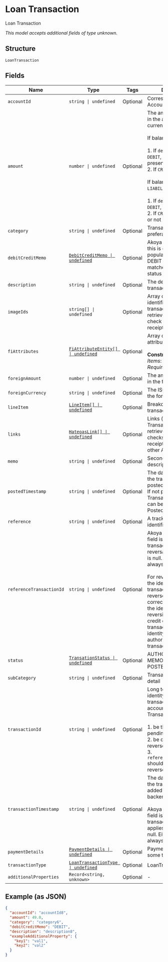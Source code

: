 
# Loan Transaction

Loan Transaction

*This model accepts additional fields of type unknown.*

## Structure

`LoanTransaction`

## Fields

| Name | Type | Tags | Description |
|  --- | --- | --- | --- |
| `accountId` | `string \| undefined` | Optional | Corresponds to AccountId in Account |
| `amount` | `number \| undefined` | Optional | The amount of money in the account currency.<br><br>If balanceType is `ASSET`:<br><br>1. If `debitCreditMemo` = `DEBIT`, sign is "+" or not present<br>2. If `CREDIT`, sign is "-"<br><br>If balanceType is `LIABILITY`:<br><br>1. If `debitCreditMemo` = `DEBIT`, sign is "-"<br>2. If `CREDIT`, sign is "+" or not present |
| `category` | `string \| undefined` | Optional | Transaction category, preferably MCC or SIC. |
| `debitCreditMemo` | [`DebitCreditMemo \| undefined`](../../doc/models/debit-credit-memo.md) | Optional | Akoya will ensure that this is correctly populated with one of DEBIT or CREDIT and matches the sign of the status field. |
| `description` | `string \| undefined` | Optional | The description of the transaction |
| `imageIds` | `string[] \| undefined` | Optional | Array of image identifiers (unique to transaction) used to retrieve images of check or transaction receipt. |
| `fiAttributes` | [`FiAttributeEntity[] \| undefined`](../../doc/models/fi-attribute-entity.md) | Optional | Array of FI-specific attributes<br><br>**Constraints**: *Minimum Items*: `1`, *Unique Items Required* |
| `foreignAmount` | `number \| undefined` | Optional | The amount of money in the foreign currency |
| `foreignCurrency` | `string \| undefined` | Optional | The ISO 4217 code of the foreign currency |
| `lineItem` | [`LineItem[] \| undefined`](../../doc/models/line-item.md) | Optional | Breakdown of the transaction details |
| `links` | [`HateoasLink[] \| undefined`](../../doc/models/hateoas-link.md) | Optional | Links (unique to this Transaction) used to retrieve images of checks or transaction receipts, or invoke other APIs |
| `memo` | `string \| undefined` | Optional | Secondary transaction description |
| `postedTimestamp` | `string \| undefined` | Optional | The date and time that the transaction was posted to the account. If not provided then TransactionTimestamp can be used as PostedTimeStamp. |
| `reference` | `string \| undefined` | Optional | A tracking reference identifier |
| `referenceTransactionId` | `string \| undefined` | Optional | Akoya ensures that this field is populated for all transactions which are reversals, otherwise it is null. Either way it is always present.<br><br>For reverse postings, the identity of the transaction being reversed. For the correction transaction, the identity of the reversing post. For credit card posting transactions, the identity of the authorization transaction. |
| `status` | [`TransationStatus \| undefined`](../../doc/models/transation-status.md) | Optional | AUTHORIZATION, MEMO, PENDING, or POSTED |
| `subCategory` | `string \| undefined` | Optional | Transaction category detail |
| `transactionId` | `string \| undefined` | Optional | Long term persistent identity of the transaction (unique to account).<br>Transaction IDs should:<br><br>1. be the same for pending and posted<br>2. be different for reversed transactions<br>3. `referenceTransactionId` should be present for reversed transactions' |
| `transactionTimestamp` | `string \| undefined` | Optional | The date and time that the transaction was added to the server backend systems.<br><br>Akoya ensures that this field is populated for all transactions to which it applies, otherwise it is null. Either way it is always present. |
| `paymentDetails` | [`PaymentDetails \| undefined`](../../doc/models/payment-details.md) | Optional | Payment details for some transactions |
| `transactionType` | [`LoanTransactionType \| undefined`](../../doc/models/loan-transaction-type.md) | Optional | LoanTransaction Type |
| `additionalProperties` | `Record<string, unknown>` | Optional | - |

## Example (as JSON)

```json
{
  "accountId": "accountId8",
  "amount": 49.0,
  "category": "category6",
  "debitCreditMemo": "DEBIT",
  "description": "description8",
  "exampleAdditionalProperty": {
    "key1": "val1",
    "key2": "val2"
  }
}
```

